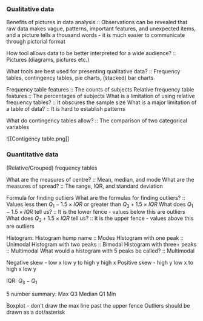 ### Qualitative data
Benefits of pictures in data analysis :: Observations can be revealed that raw data makes vague, patterns, important features, and unexpected items, and a picture tells a thousand words - it is much easier to communicate through pictorial format

How tool allows data to be better interpreted for a wide audience? :: Pictures (diagrams, pictures etc.)

What tools are best used for presenting qualitative data? :: Frequency tables, contingency tables, pie charts, (stacked) bar charts

Frequency table features :: The counts of subjects
Relative frequency table features :: The percentages of subjects
What is a limitation of using relative frequency tables? :: It obscures the sample size
What is a major limitation of a table of data? :: It is hard to establish patterns

What do contingency tables allow? :: The comparison of two categorical variables

![[Contigency table.png]]

### Quantitative data
(Relative/Grouped) frequency tables

What are the measures of centre? :: Mean, median, and mode
What are the measures of spread? :: The range, IQR, and standard deviation



Formula for finding outliers
What are the formulas for finding outliers? :: Values less then $Q_{1} - 1.5 \times IQR$ or greater than $Q_{3} + 1.5 \times IQR$
What does $Q_{1} - 1.5 \times IQR$ tell us? :: It is the lower fence - values below this are outliers
What does $Q_{3} + 1.5 \times IQR$ tell us? :: It is the upper fence - values above this are outliers


Histogram:
Histogram hump name :: Modes
Histogram with one peak :: Unimodal
Histogram with two peaks :: Bimodal
Histogram with three+ peaks :: Multimodal
What would a histogram with 5 peaks be called? :: Multimodal

Negative skew - low x low y to high y high x
Positive skew - high y low x to high x low y

IQR: $Q_{3} - Q_{1}$

5 number summary:
Max
Q3
Median
Q1
Min

Boxplot - don't draw the max line past the upper fence
Outliers should be drawn as a dot/asterisk
